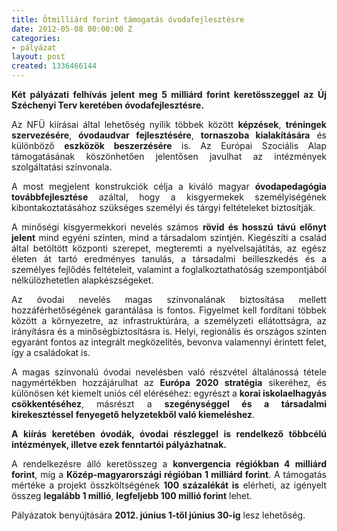 ```yaml
---
title: Ötmilliárd forint támogatás óvodafejlesztésre
date: 2012-05-08 00:00:00 Z
categories:
- pályázat
layout: post
created: 1336466144
---
```


<p style="text-align: justify;"><strong>Két pályázati felhívás jelent meg 5 milliárd forint keretösszeggel az Új Széchenyi Terv keretében óvodafejlesztésre.</strong></p><p style="text-align: justify;">Az NFÜ kiírásai által lehetőség nyílik többek között <strong>képzések</strong>, <strong>tréningek</strong> <strong>szervezésére</strong>, <strong>óvodaudvar fejlesztésére</strong>, <strong>tornaszoba kialakítására</strong> és különböző <strong>eszközök beszerzésére</strong> is. Az Európai Szociális Alap támogatásának köszönhetően jelentősen javulhat az intézmények szolgáltatási színvonala.</p><p style="text-align: justify;">A most megjelent konstrukciók célja a kiváló magyar <strong>óvodapedagógia továbbfejlesztése</strong> azáltal, hogy a kisgyermekek személyiségének kibontakoztatásához szükséges személyi és tárgyi feltételeket biztosítják.</p><p style="text-align: justify;">A minőségi kisgyermekkori nevelés számos <strong>rövid és hosszú távú előnyt jelent</strong> mind egyéni szinten, mind a társadalom szintjén. Kiegészíti a család által betöltött központi szerepet, megteremti a nyelvelsajátítás, az egész életen át tartó eredményes tanulás, a társadalmi beilleszkedés és a személyes fejlődés feltételeit, valamint a foglalkoztathatóság szempontjából nélkülözhetetlen alapkészségeket.</p><p style="text-align: justify;">Az óvodai nevelés magas színvonalának biztosítása mellett hozzáférhetőségének garantálása is fontos. Figyelmet kell fordítani többek között a környezetre, az infrastruktúrára, a személyzeti ellátottságra, az irányításra és a minőségbiztosításra is. Helyi, regionális és országos szinten egyaránt fontos az integrált megközelítés, bevonva valamennyi érintett felet, így a családokat is.</p><p style="text-align: justify;">A magas színvonalú óvodai nevelésben való részvétel általánossá tétele nagymértékben hozzájárulhat az <strong>Európa 2020 stratégia</strong> sikeréhez, és különösen két kiemelt uniós cél eléréséhez: egyrészt a <strong>korai iskolaelhagyás csökkentéséhez</strong>, másrészt a <strong>szegénységgel és a társadalmi kirekesztéssel</strong> <strong>fenyegető helyzetekből való kiemeléshez</strong>.</p><p style="text-align: justify;"><strong>A kiírás keretében óvodák, óvodai részleggel is rendelkező többcélú intézmények, illetve ezek fenntartói pályázhatnak.</strong></p><p style="text-align: justify;">A rendelkezésre álló keretösszeg a <strong>konvergencia régiókban 4 milliárd forint</strong>, míg a <strong>Közép-magyarországi régióban 1 milliárd forint</strong>. A támogatás mértéke a projekt összköltségének <strong>100 százalékát is</strong> elérheti, az igényelt összeg <strong>legalább 1 millió</strong>, <strong>legfeljebb 100 millió forint</strong> lehet.</p><p style="text-align: justify;">Pályázatok benyújtására <strong>2012. június 1-től június 30-ig</strong> lesz lehetőség.</p>

